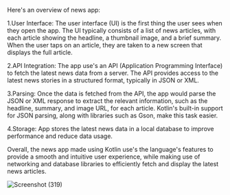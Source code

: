  Here's an overview of news app: 

1.User Interface:
The user interface (UI) is the first thing the user sees when they open the app. 
The UI typically consists of a list of news articles, with each article showing the headline, a thumbnail image, and a brief summary.
When the user taps on an article, they are taken to a new screen that displays the full article.

2.API Integration:
The app  use's an API (Application Programming Interface) to fetch the latest news data from a server.
The API provides access to the latest news stories in a structured format, typically in JSON or XML.

3.Parsing:
Once the data is fetched from the API, the app would parse the JSON or XML response to extract the relevant information, such as the headline, summary, and image URL, for each article.
Kotlin's built-in support for JSON parsing, along with libraries such as Gson, make this task easier.

4.Storage:
App  stores the latest news data in a local database  to improve performance and reduce data usage.

Overall, the news app made using Kotlin  use's the language's features to provide a smooth and intuitive user experience, while making use of networking and database libraries to efficiently fetch and display the latest news articles.

![Screenshot (319)](https://user-images.githubusercontent.com/91459143/231945497-79cfac61-5c4e-42a6-a4c0-40dfb3d47747.png)
